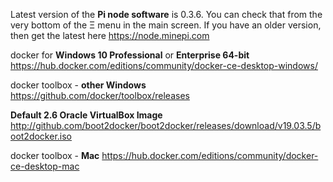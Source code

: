 Latest version of the **Pi node software** is 0.3.6. You can check that from the very bottom of the Ξ menu in the main screen. If you have an older version, then get the latest here https://node.minepi.com

docker for **Windows 10 Professional** or **Enterprise 64-bit**
https://hub.docker.com/editions/community/docker-ce-desktop-windows/

docker toolbox - **other Windows**
https://github.com/docker/toolbox/releases

**Default 2.6 Oracle VirtualBox Image**
http://github.com/boot2docker/boot2docker/releases/download/v19.03.5/boot2docker.iso

docker toolbox - **Mac**
https://hub.docker.com/editions/community/docker-ce-desktop-mac